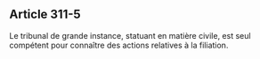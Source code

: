 Article 311-5
----
Le tribunal de grande instance, statuant en matière civile, est seul compétent
pour connaître des actions relatives à la filiation.
